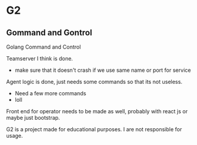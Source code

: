 # G2
## Gommand and Gontrol
Golang Command and Control

Teamserver I think is done. 
- make sure that it doesn't crash if we use same name or port for service

Agent logic is done, just needs some commands so that its not useless.
- Need a few more commands
- loll


Front end for operator needs to be made as well, probably with react js or maybe just bootstrap.

G2 is a project made for educational purposes. I are not responsible for usage. 
